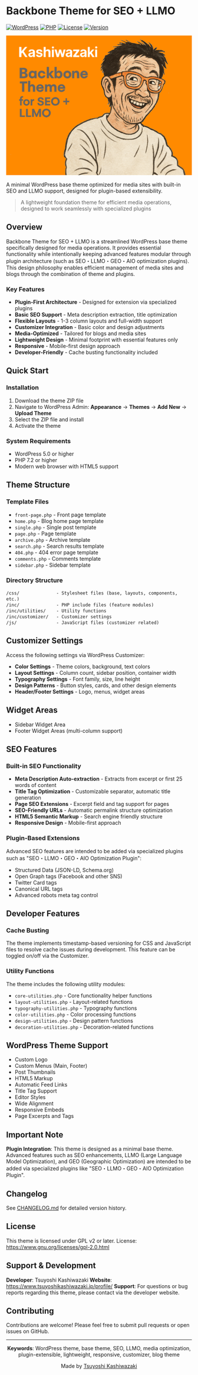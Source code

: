 # Backbone Theme for SEO + LLMO

[![WordPress](https://img.shields.io/badge/WordPress-5.0%2B-blue.svg)](https://wordpress.org/)
[![PHP](https://img.shields.io/badge/PHP-7.2%2B-purple.svg)](https://php.net/)
[![License](https://img.shields.io/badge/License-GPL--2.0--or--later-green.svg)](https://www.gnu.org/licenses/gpl-2.0.html)
[![Version](https://img.shields.io/badge/Version-1.0.5--dev-orange.svg)](https://github.com/TsuyoshiKashiwazaki/wp-theme-backbone-seo-llmo/releases)

![Backbone Theme Screenshot](screenshot.png)

A minimal WordPress base theme optimized for media sites with built-in SEO and LLMO support, designed for plugin-based extensibility.

> A lightweight foundation theme for efficient media operations, designed to work seamlessly with specialized plugins

## Overview

Backbone Theme for SEO + LLMO is a streamlined WordPress base theme specifically designed for media operations. It provides essential functionality while intentionally keeping advanced features modular through plugin architecture (such as SEO・LLMO・GEO・AIO optimization plugins). This design philosophy enables efficient management of media sites and blogs through the combination of theme and plugins.

### Key Features

- **Plugin-First Architecture** - Designed for extension via specialized plugins
- **Basic SEO Support** - Meta description extraction, title optimization
- **Flexible Layouts** - 1-3 column layouts and full-width support
- **Customizer Integration** - Basic color and design adjustments
- **Media-Optimized** - Tailored for blogs and media sites
- **Lightweight Design** - Minimal footprint with essential features only
- **Responsive** - Mobile-first design approach
- **Developer-Friendly** - Cache busting functionality included

## Quick Start

### Installation

1. Download the theme ZIP file
2. Navigate to WordPress Admin: **Appearance** → **Themes** → **Add New** → **Upload Theme**
3. Select the ZIP file and install
4. Activate the theme

### System Requirements

- WordPress 5.0 or higher
- PHP 7.2 or higher
- Modern web browser with HTML5 support

## Theme Structure

### Template Files

- `front-page.php` - Front page template
- `home.php` - Blog home page template
- `single.php` - Single post template
- `page.php` - Page template
- `archive.php` - Archive template
- `search.php` - Search results template
- `404.php` - 404 error page template
- `comments.php` - Comments template
- `sidebar.php` - Sidebar template

### Directory Structure

```
/css/              - Stylesheet files (base, layouts, components, etc.)
/inc/              - PHP include files (feature modules)
/inc/utilities/    - Utility functions
/inc/customizer/   - Customizer settings
/js/               - JavaScript files (customizer related)
```

## Customizer Settings

Access the following settings via WordPress Customizer:

- **Color Settings** - Theme colors, background, text colors
- **Layout Settings** - Column count, sidebar position, container width
- **Typography Settings** - Font family, size, line height
- **Design Patterns** - Button styles, cards, and other design elements
- **Header/Footer Settings** - Logo, menus, widget areas

## Widget Areas

- Sidebar Widget Area
- Footer Widget Areas (multi-column support)

## SEO Features

### Built-in SEO Functionality

- **Meta Description Auto-extraction** - Extracts from excerpt or first 25 words of content
- **Title Tag Optimization** - Customizable separator, automatic title generation
- **Page SEO Extensions** - Excerpt field and tag support for pages
- **SEO-Friendly URLs** - Automatic permalink structure optimization
- **HTML5 Semantic Markup** - Search engine friendly structure
- **Responsive Design** - Mobile-first approach

### Plugin-Based Extensions

Advanced SEO features are intended to be added via specialized plugins such as "SEO・LLMO・GEO・AIO Optimization Plugin":

- Structured Data (JSON-LD, Schema.org)
- Open Graph tags (Facebook and other SNS)
- Twitter Card tags
- Canonical URL tags
- Advanced robots meta tag control

## Developer Features

### Cache Busting

The theme implements timestamp-based versioning for CSS and JavaScript files to resolve cache issues during development. This feature can be toggled on/off via the Customizer.

### Utility Functions

The theme includes the following utility modules:

- `core-utilities.php` - Core functionality helper functions
- `layout-utilities.php` - Layout-related functions
- `typography-utilities.php` - Typography functions
- `color-utilities.php` - Color processing functions
- `design-utilities.php` - Design pattern functions
- `decoration-utilities.php` - Decoration-related functions

## WordPress Theme Support

- Custom Logo
- Custom Menus (Main, Footer)
- Post Thumbnails
- HTML5 Markup
- Automatic Feed Links
- Title Tag Support
- Editor Styles
- Wide Alignment
- Responsive Embeds
- Page Excerpts and Tags

## Important Note

**Plugin Integration**: This theme is designed as a minimal base theme. Advanced features such as SEO enhancements, LLMO (Large Language Model Optimization), and GEO (Geographic Optimization) are intended to be added via specialized plugins like "SEO・LLMO・GEO・AIO Optimization Plugin".

## Changelog

See [CHANGELOG.md](CHANGELOG.md) for detailed version history.

## License

This theme is licensed under GPL v2 or later.
License: https://www.gnu.org/licenses/gpl-2.0.html

## Support & Development

**Developer**: Tsuyoshi Kashiwazaki
**Website**: https://www.tsuyoshikashiwazaki.jp/profile/
**Support**: For questions or bug reports regarding this theme, please contact via the developer website.

## Contributing

Contributions are welcome! Please feel free to submit pull requests or open issues on GitHub.

---

<div align="center">

**Keywords**: WordPress theme, base theme, SEO, LLMO, media optimization, plugin-extensible, lightweight, responsive, customizer, blog theme

Made by [Tsuyoshi Kashiwazaki](https://github.com/TsuyoshiKashiwazaki)

</div>

